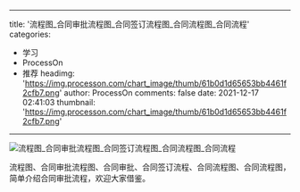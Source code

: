 
---
title: '流程图_合同审批流程图_合同签订流程图_合同流程图_合同流程'
categories: 
 - 学习
 - ProcessOn
 - 推荐
headimg: 'https://img.processon.com/chart_image/thumb/61b0d1d65653bb4461f2cfb7.png'
author: ProcessOn
comments: false
date: 2021-12-17 02:41:03
thumbnail: 'https://img.processon.com/chart_image/thumb/61b0d1d65653bb4461f2cfb7.png'
---

<div>   
<img class="thumb" alt="流程图_合同审批流程图_合同签订流程图_合同流程图_合同流程" src="https://img.processon.com/chart_image/thumb/61b0d1d65653bb4461f2cfb7.png" referrerpolicy="no-referrer">
<p>流程图、合同审批流程图、合同审批、合同签订流程、合同流程图、合同流程图，简单介绍合同审批流程，欢迎大家借鉴。</p>  
</div>
            